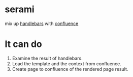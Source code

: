 # serami
mix up [handlebars][ref1] with [confluence][ref2]

[ref1]: http://handlebarsjs.com/
[ref2]: https://confluence.atlassian.com/confcloud/confluence-cloud-documentation-home-941614888.html

# It can do
1. Examine the result of handlebars.
2. Load the template and the context from confluence.
3. Create page to confluence of the rendered page result.
